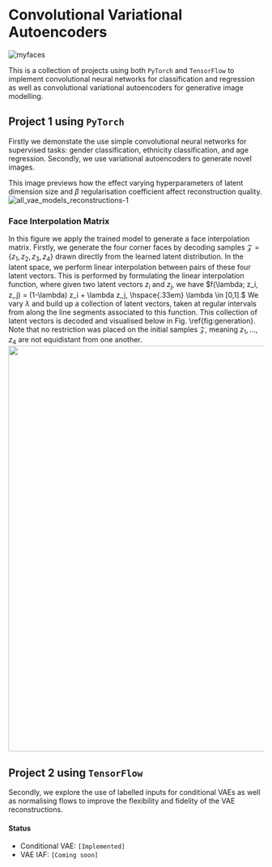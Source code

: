 # Convolutional Variational Autoencoders

![myfaces](https://user-images.githubusercontent.com/79708390/229932467-587beba8-9e70-40dc-a48f-2f1135778927.png)

This is a collection of projects using both `PyTorch` and `TensorFlow` to implement convolutional neural networks for classification and regression as well as convolutional variational autoencoders for generative image modelling.

## Project 1 using `PyTorch`
Firstly we demonstate the use simple convolutional neural networks for supervised tasks: gender classification, ethnicity classification, and age regression. Secondly, we use variational autoencoders to generate novel images.

This image previews how the effect varying hyperparameters of latent dimension size and $\beta$ regularisation coefficient affect reconstruction quality.
![all_vae_models_reconstructions-1](https://user-images.githubusercontent.com/79708390/229934163-b6b4dfa9-c1e5-4214-9976-c6f49f9e4cd5.png)

### Face Interpolation Matrix
In this figure we apply the trained model to generate a face interpolation matrix. Firstly, we generate the four corner faces by decoding samples $\mathcal{Z} = \{z_1, z_2, z_3, z_4\}$ drawn directly from the learned latent distribution. In the latent space, we perform linear interpolation between pairs of these four latent vectors. This is performed  by formulating the linear interpolation function, where given two latent vectors $z_i$ and $z_j$, we have $f(\lambda; z_i, z_j) = (1-\lambda) z_i + \lambda z_j, \hspace{.33em} \lambda \in [0,1].$ We vary $\lambda$ and build up a collection of latent vectors, taken at regular intervals from along the line segments associated to this function. This collection of latent vectors is decoded and visualised below in Fig. \ref{fig:generation}. Note that no restriction was placed on the initial samples $\mathcal{Z}$, meaning $z_1, ..., z_4$ are not equidistant from one another.
<img src="https://user-images.githubusercontent.com/79708390/229935641-4c33c68b-b5ab-463c-985a-00e05b75573c.png" height=800, width=800>


## Project 2 using `TensorFlow`

Secondly, we explore the use of labelled inputs for conditional VAEs as well as normalising flows to improve the flexibility and fidelity of the VAE reconstructions.

#### Status
- Conditional VAE: `[Implemented]`
- VAE IAF: `[Coming soon]`
